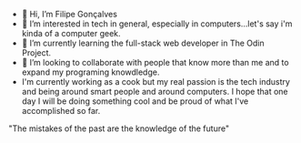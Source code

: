 - 👋 Hi, I’m Filipe Gonçalves
- 👀 I’m interested in tech in general, especially in computers...let's say i'm kinda of a computer geek.
- 🌱 I’m currently learning the full-stack web developer in The Odin Project.
- 💞️ I’m looking to collaborate with people that know more than me and to expand my programing knowdledge.
- I'm currently working as a cook but my real passion is the tech industry and being around smart people and around computers. I hope that one day I will be doing something cool and be proud of what I've accomplished so far.

"The mistakes of the past are the knowledge of the future"

<!---
Filipe-Gonca/Filipe-Gonca is a ✨ special ✨ repository because its `README.md` (this file) appears on your GitHub profile.
You can click the Preview link to take a look at your changes.
--->

